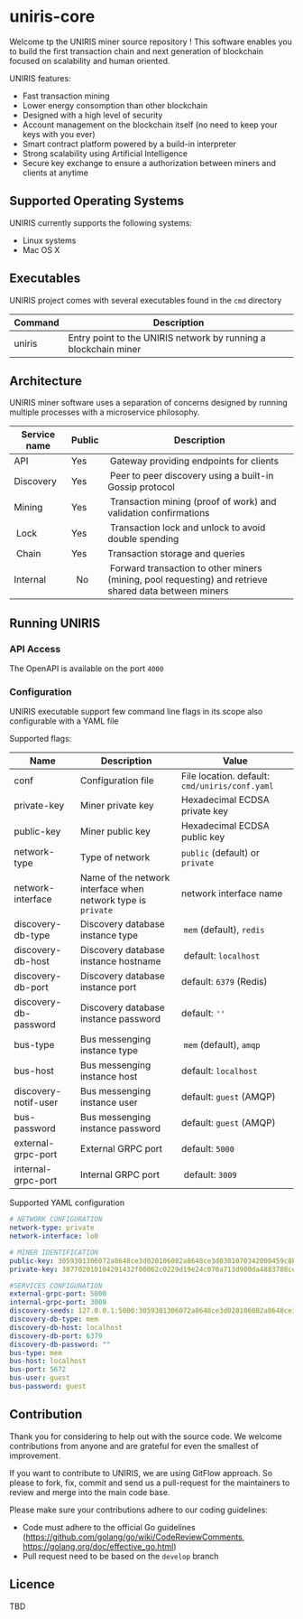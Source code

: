 # uniris-core

Welcome tp the UNIRIS miner source repository ! This software enables you to build the first transaction chain and next generation of blockchain focused on scalability and human oriented.

UNIRIS features:

- Fast transaction mining
- Lower energy consomption than other blockchain
- Designed with a high level of security
- Account management on the blockchain  itself (no need to keep your keys with you ever)
- Smart contract platform powered by a build-in interpreter
- Strong scalability using Artificial Intelligence 
- Secure key exchange to ensure a authorization between miners and clients at anytime

## Supported Operating Systems

UNIRIS currently supports the following systems:

- Linux systems
- Mac OS X

## Executables

UNIRIS project comes with several executables found in the `cmd` directory

| Command       | Description | 
| ------------- |-------------| 
| uniris       | Entry point to the UNIRIS network by running a blockchain miner 

## Architecture

UNIRIS miner software uses a separation of concerns designed by running multiple processes with a microservice philosophy.

| Service name  | Public | Description |
| ------------  | -------| ----------- |
| API           | Yes | Gateway providing endpoints for clients
| Discovery     | Yes | Peer to peer discovery using a built-in Gossip protocol
| Mining        | Yes | Transaction mining (proof of work) and validation confirmations
| Lock          | Yes | Transaction lock and unlock to avoid double spending
| Chain         | Yes | Transaction storage and queries 
| Internal |  No | Forward transaction to other miners (mining, pool requesting) and retrieve shared data between miners

## Running UNIRIS

### API Access

The OpenAPI is available on the port `4000`

### Configuration

UNIRIS executable support few command line flags in its scope also configurable with a YAML file

Supported flags:

| Name | Description | Value |
| ---- | ----------- | ---- |
| conf | Configuration file | File location. default: `cmd/uniris/conf.yaml` |
| private-key| Miner private key | Hexadecimal ECDSA private key
| public-key | Miner public key | Hexadecimal ECDSA public key
| network-type | Type of network | `public` (default) or `private` |
|network-interface | Name of the network interface when network type is `private` | network interface name
| discovery-db-type|Discovery database instance type | `mem` (default), `redis` |
| discovery-db-host| Discovery database instance hostname | default: `localhost` |
| discovery-db-port | Discovery database instance port | default: `6379` (Redis) |
| discovery-db-password | Discovery database instance password | default: `''`
| bus-type| Bus messenging instance type | `mem` (default), `amqp` |
| bus-host | Bus messenging instance host | default: `localhost`|
| discovery-notif-user | Bus messenging instance user | default: `guest` (AMQP) |
| bus-password | Bus messenging instance password | default: `guest` (AMQP) |
| external-grpc-port | External GRPC port | default: `5000`|
| internal-grpc-port | Internal GRPC port  | default: `3009`|

Supported YAML configuration

```yaml
# NETWORK CONFIGURATION
network-type: private
network-interface: lo0

# MINER IDENTIFICATION
public-key: 3059301306072a8648ce3d020106082a8648ce3d0301070342000459c8b568df66798d7f876d94fb0afc516502893d996610632c40f70b830aebf39e0cbee311af4450ec56859d2b8f59ec09a44c7e303d030899aee551de61af2e
private-key: 307702010104201432f00062c0229d19e24c070a713d900da4883788ce3f8bd3fede4c10a36a79a00a06082a8648ce3d030107a1440342000459c8b568df66798d7f876d94fb0afc516502893d996610632c40f70b830aebf39e0cbee311af4450ec56859d2b8f59ec09a44c7e303d030899aee551de61af2e

#SERVICES CONFIGURATION
external-grpc-port: 5000
internal-grpc-port: 3009
discovery-seeds: 127.0.0.1:5000:3059301306072a8648ce3d020106082a8648ce3d0301070342000459c8b568df66798d7f876d94fb0afc516502893d996610632c40f70b830aebf39e0cbee311af4450ec56859d2b8f59ec09a44c7e303d030899aee551de61af2e
discovery-db-type: mem
discovery-db-host: localhost
discovery-db-port: 6379
discovery-db-password: ""
bus-type: mem
bus-host: localhost
bus-port: 5672
bus-user: guest
bus-password: guest
```

## Contribution

Thank you for considering to help out with the source code.
We welcome contributions from anyone and are grateful for even the smallest of improvement.

If you want to contribute to UNIRIS, we are using GitFlow approach. So please to fork, fix, commit and send us a pull-request for the maintainers to review and merge into the main code base. 

Please make sure your contributions adhere to our coding guidelines:
- Code must adhere to the official Go guidelines (https://github.com/golang/go/wiki/CodeReviewComments, https://golang.org/doc/effective_go.html)
- Pull request need to be based on the `develop` branch

## Licence

TBD